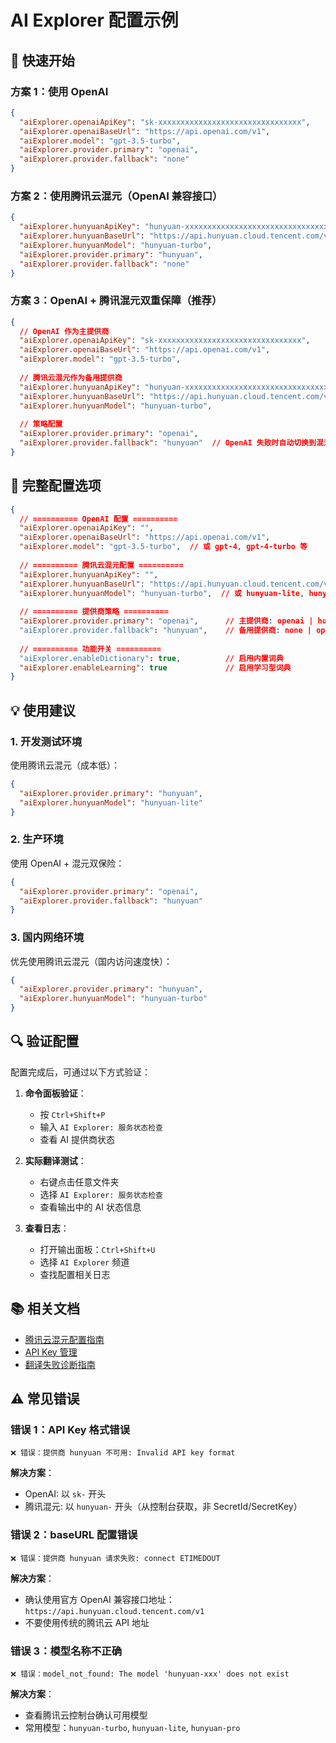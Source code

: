 # AI Explorer 配置示例

## 🎯 快速开始

### 方案 1：使用 OpenAI

```json
{
  "aiExplorer.openaiApiKey": "sk-xxxxxxxxxxxxxxxxxxxxxxxxxxxxxxxx",
  "aiExplorer.openaiBaseUrl": "https://api.openai.com/v1",
  "aiExplorer.model": "gpt-3.5-turbo",
  "aiExplorer.provider.primary": "openai",
  "aiExplorer.provider.fallback": "none"
}
```

### 方案 2：使用腾讯云混元（OpenAI 兼容接口）

```json
{
  "aiExplorer.hunyuanApiKey": "hunyuan-xxxxxxxxxxxxxxxxxxxxxxxxxxxxxxxx",
  "aiExplorer.hunyuanBaseUrl": "https://api.hunyuan.cloud.tencent.com/v1",
  "aiExplorer.hunyuanModel": "hunyuan-turbo",
  "aiExplorer.provider.primary": "hunyuan",
  "aiExplorer.provider.fallback": "none"
}
```

### 方案 3：OpenAI + 腾讯混元双重保障（推荐）

```json
{
  // OpenAI 作为主提供商
  "aiExplorer.openaiApiKey": "sk-xxxxxxxxxxxxxxxxxxxxxxxxxxxxxxxx",
  "aiExplorer.openaiBaseUrl": "https://api.openai.com/v1",
  "aiExplorer.model": "gpt-3.5-turbo",
  
  // 腾讯云混元作为备用提供商
  "aiExplorer.hunyuanApiKey": "hunyuan-xxxxxxxxxxxxxxxxxxxxxxxxxxxxxxxx",
  "aiExplorer.hunyuanBaseUrl": "https://api.hunyuan.cloud.tencent.com/v1",
  "aiExplorer.hunyuanModel": "hunyuan-turbo",
  
  // 策略配置
  "aiExplorer.provider.primary": "openai",
  "aiExplorer.provider.fallback": "hunyuan"  // OpenAI 失败时自动切换到混元
}
```

## 🔧 完整配置选项

```json
{
  // ========== OpenAI 配置 ==========
  "aiExplorer.openaiApiKey": "",
  "aiExplorer.openaiBaseUrl": "https://api.openai.com/v1",
  "aiExplorer.model": "gpt-3.5-turbo",  // 或 gpt-4, gpt-4-turbo 等
  
  // ========== 腾讯云混元配置 ==========
  "aiExplorer.hunyuanApiKey": "",
  "aiExplorer.hunyuanBaseUrl": "https://api.hunyuan.cloud.tencent.com/v1",
  "aiExplorer.hunyuanModel": "hunyuan-turbo",  // 或 hunyuan-lite, hunyuan-pro 等
  
  // ========== 提供商策略 ==========
  "aiExplorer.provider.primary": "openai",      // 主提供商: openai | hunyuan
  "aiExplorer.provider.fallback": "hunyuan",    // 备用提供商: none | openai | hunyuan
  
  // ========== 功能开关 ==========
  "aiExplorer.enableDictionary": true,          // 启用内置词典
  "aiExplorer.enableLearning": true             // 启用学习型词典
}
```

## 💡 使用建议

### 1. 开发测试环境

使用腾讯云混元（成本低）：
```json
{
  "aiExplorer.provider.primary": "hunyuan",
  "aiExplorer.hunyuanModel": "hunyuan-lite"
}
```

### 2. 生产环境

使用 OpenAI + 混元双保险：
```json
{
  "aiExplorer.provider.primary": "openai",
  "aiExplorer.provider.fallback": "hunyuan"
}
```

### 3. 国内网络环境

优先使用腾讯云混元（国内访问速度快）：
```json
{
  "aiExplorer.provider.primary": "hunyuan",
  "aiExplorer.hunyuanModel": "hunyuan-turbo"
}
```

## 🔍 验证配置

配置完成后，可通过以下方式验证：

1. **命令面板验证**：
   - 按 `Ctrl+Shift+P`
   - 输入 `AI Explorer: 服务状态检查`
   - 查看 AI 提供商状态

2. **实际翻译测试**：
   - 右键点击任意文件夹
   - 选择 `AI Explorer: 服务状态检查`
   - 查看输出中的 AI 状态信息

3. **查看日志**：
   - 打开输出面板：`Ctrl+Shift+U`
   - 选择 `AI Explorer` 频道
   - 查找配置相关日志

## 📚 相关文档

- [腾讯云混元配置指南](./腾讯混元配置指南.md)
- [API Key 管理](./api%20key%20.md)
- [翻译失败诊断指南](./翻译失败诊断指南.md)

## ⚠️ 常见错误

### 错误 1：API Key 格式错误

```
❌ 错误：提供商 hunyuan 不可用: Invalid API key format
```

**解决方案**：
- OpenAI: 以 `sk-` 开头
- 腾讯混元: 以 `hunyuan-` 开头（从控制台获取，非 SecretId/SecretKey）

### 错误 2：baseURL 配置错误

```
❌ 错误：提供商 hunyuan 请求失败: connect ETIMEDOUT
```

**解决方案**：
- 确认使用官方 OpenAI 兼容接口地址：`https://api.hunyuan.cloud.tencent.com/v1`
- 不要使用传统的腾讯云 API 地址

### 错误 3：模型名称不正确

```
❌ 错误：model_not_found: The model 'hunyuan-xxx' does not exist
```

**解决方案**：
- 查看腾讯云控制台确认可用模型
- 常用模型：`hunyuan-turbo`, `hunyuan-lite`, `hunyuan-pro`
